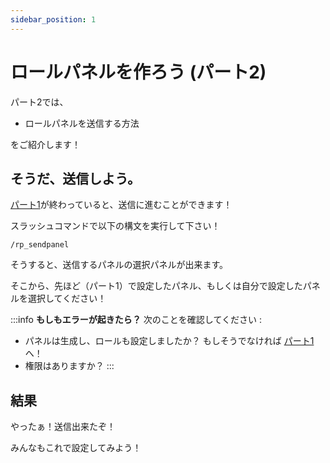 ```yaml
---
sidebar_position: 1
---
```


# ロールパネルを作ろう (パート2)

パート2では、
- ロールパネルを送信する方法

をご紹介します！

## そうだ、送信しよう。

[パート1](/docs/ロールパネル/setting)が終わっていると、送信に進むことができます！

スラッシュコマンドで以下の構文を実行して下さい！

```
/rp_sendpanel
```

そうすると、送信するパネルの選択パネルが出来ます。

そこから、先ほど（パート1）で設定したパネル、もしくは自分で設定したパネルを選択してください！

:::info
**もしもエラーが起きたら？**
次のことを確認してください : 
- パネルは生成し、ロールも設定しましたか？
もしそうでなければ [パート1](/docs/ロールパネル/setting)へ！
- 権限はありますか？
:::

## 結果
やったぁ！送信出来たぞ！

みんなもこれで設定してみよう！